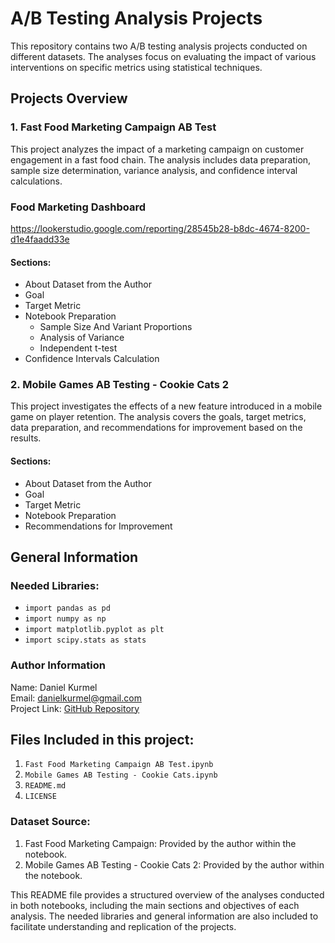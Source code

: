 # A/B Testing Analysis Projects

This repository contains two A/B testing analysis projects conducted on different datasets. The analyses focus on evaluating the impact of various interventions on specific metrics using statistical techniques.

## Projects Overview

### 1. Fast Food Marketing Campaign AB Test
This project analyzes the impact of a marketing campaign on customer engagement in a fast food chain. The analysis includes data preparation, sample size determination, variance analysis, and confidence interval calculations.

### Food Marketing Dashboard

https://lookerstudio.google.com/reporting/28545b28-b8dc-4674-8200-d1e4faadd33e

#### Sections:
- About Dataset from the Author
- Goal
- Target Metric
- Notebook Preparation
  - Sample Size And Variant Proportions
  - Analysis of Variance
  - Independent t-test
- Confidence Intervals Calculation

### 2. Mobile Games AB Testing - Cookie Cats 2
This project investigates the effects of a new feature introduced in a mobile game on player retention. The analysis covers the goals, target metrics, data preparation, and recommendations for improvement based on the results.

#### Sections:
- About Dataset from the Author
- Goal
- Target Metric
- Notebook Preparation
- Recommendations for Improvement

## General Information

### Needed Libraries:
- `import pandas as pd`
- `import numpy as np`
- `import matplotlib.pyplot as plt`
- `import scipy.stats as stats`

### Author Information
Name: Daniel Kurmel  
Email: danielkurmel@gmail.com  
Project Link: [GitHub Repository](https://github.com/TuringCollegeSubmissions/dadanie-DA.1.5)

## Files Included in this project:
1. `Fast Food Marketing Campaign AB Test.ipynb`
2. `Mobile Games AB Testing - Cookie Cats.ipynb`
3. `README.md`
4. `LICENSE`

### Dataset Source:
1. Fast Food Marketing Campaign: Provided by the author within the notebook.
2. Mobile Games AB Testing - Cookie Cats 2: Provided by the author within the notebook.

This README file provides a structured overview of the analyses conducted in both notebooks, including the main sections and objectives of each analysis. The needed libraries and general information are also included to facilitate understanding and replication of the projects.
